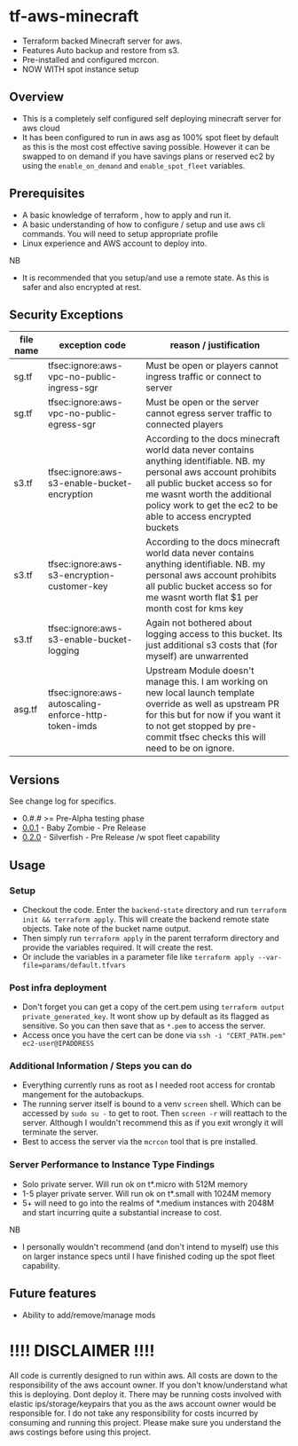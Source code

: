 # tf-aws-minecraft
* Terraform backed Minecraft server for aws.
* Features Auto backup and restore from s3.
* Pre-installed and configured mcrcon.
* NOW WITH spot instance setup

 ## Overview
 * This is a completely self configured self deploying minecraft server for aws cloud
 * It has been configured to run in aws asg as 100% spot fleet by default as this is the most cost effective saving possible. However it can be swapped to on demand if you have savings plans or reserved ec2 by using the `enable_on_demand` and `enable_spot_fleet` variables.

 ## Prerequisites
 * A basic knowledge of terraform , how to apply and run it.
 * A basic understanding of how to configure / setup and use aws cli commands.  You will need to setup appropriate profile
 * Linux experience and AWS account to deploy into.

 NB
 * It is recommended that you setup/and use a remote state. As this is safer and also encrypted at rest.

## Security Exceptions
file name | exception code | reason / justification
---|---|---
sg.tf | tfsec:ignore:aws-vpc-no-public-ingress-sgr | Must be open or players cannot ingress traffic or connect to server
sg.tf | tfsec:ignore:aws-vpc-no-public-egress-sgr | Must be open or the server cannot egress server traffic to connected players
s3.tf | tfsec:ignore:aws-s3-enable-bucket-encryption| According to the docs minecraft world data never contains anything identifiable. NB. my personal aws account prohibits all public bucket access so for me wasnt worth the additional policy work to get the ec2 to be able to access encrypted buckets
s3.tf | tfsec:ignore:aws-s3-encryption-customer-key | According to the docs minecraft world data never contains anything identifiable. NB. my personal aws account prohibits all public bucket access so for me wasnt worth flat $1 per month cost for kms key
s3.tf | tfsec:ignore:aws-s3-enable-bucket-logging | Again not bothered about logging access to this bucket. Its just additional s3 costs that (for myself) are unwarrented
asg.tf | tfsec:ignore:aws-autoscaling-enforce-http-token-imds | Upstream Module doesn't manage this. I am working on new local launch template override as well as upstream PR for this but for now if you want it to not get stopped by pre-commit tfsec checks this will need to be on ignore.

## Versions
 See change log for specifics.

  * 0.#.# >= Pre-Alpha testing phase
  * [0.0.1](https://github.com/kmalkin/tf-aws-minecraft/releases/tag/0.0.1) - Baby Zombie - Pre Release
  * [0.2.0](https://github.com/kmalkin/tf-aws-minecraft/releases/tag/0.2.0) - Silverfish - Pre Release /w spot fleet capability

## Usage

 ### Setup
 * Checkout the code. Enter the `backend-state` directory and run `terraform init && terraform apply`. This will create the backend remote state objects. Take note of the bucket name output.
 * Then simply run `terraform apply` in the parent terraform directory and provide the variables required. It will create the rest.
 * Or include the variables in a parameter file like `terraform apply --var-file=params/default.tfvars`

 ### Post infra deployment
 * Don't forget you can get a copy of the cert.pem using `terraform output private_generated_key`. It wont show up by default as its flagged as sensitive. So you can then save that as `*.pem` to access the server.
 * Access once you have the cert can be done via `ssh -i "CERT_PATH.pem" ec2-user@IPADDRESS`

### Additional Information / Steps you can do
 * Everything currently runs as root as I needed root access for crontab mangement for the autobackups.
 * The running server itself is bound to a venv `screen` shell. Which can be accessed by `sudo su -` to get to root. Then `screen -r` will reattach to the server. Although I wouldn't recommend this as if you exit wrongly it will terminate the server.
 * Best to access the server via the `mcrcon` tool that is pre installed.

### Server Performance to Instance Type Findings
 * Solo private server. Will run ok on t*.micro with 512M memory
 * 1-5 player private server. Will run ok on t*.small with 1024M memory
 * 5+ will need to go into the realms of *.medium instances with 2048M and start incurring quite a substantial increase to cost.

 NB
 * I personally wouldn't recommend (and don't intend to myself) use this on larger instance specs until I have finished coding up the spot fleet capability.


## Future features
 * Ability to add/remove/manage mods

# !!!! DISCLAIMER !!!!

 All code is currently designed to run within aws. All costs are down to the responsibility of the aws account owner. If you don't know/understand what this is deploying. Dont deploy it. There may be running costs involved with elastic ips/storage/keypairs that you as the aws account owner would be responsible for. I do not take any responsibility for costs incurred by consuming and running this project. Please make sure you understand the aws costings before using this project.
